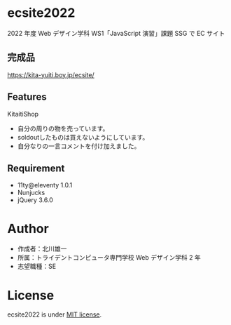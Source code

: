 # ecsite2022

<!-- 初期データは削除します。 -->

2022 年度 Web デザイン学科 WS1「JavaScript 演習」課題 SSG で EC サイト

## 完成品
<!-- 完成後、ここにURLを貼ってください。-->
https://kita-yuiti.boy.jp/ecsite/

## Features
<!-- セールスポイントや差別化などを説明する。-->
KitaitiShop
- 自分の周りの物を売っています。
- soldoutしたものは買えないようにしています。
- 自分なりの一言コメントを付け加えました。

## Requirement

- 11ty@eleventy 1.0.1
- Nunjucks
- jQuery 3.6.0

# Author

- 作成者：北川雄一
- 所属：トライデントコンピュータ専門学校 Web デザイン学科 2 年
- 志望職種：SE

# License

ecsite2022 is under [MIT license](https://en.wikipedia.org/wiki/MIT_License).

